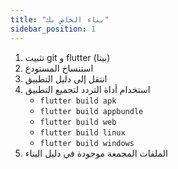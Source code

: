 ```yaml
---
title: "بناء الخاص بك"
sidebar_position: 1
---
```


1. تثبيت git و flutter (بيتا)
2. استنساخ المستودع
3. انتقل إلى دليل التطبيق
4. استخدام أداة التردد لتجميع التطبيق
   * `flutter build apk`
   * `flutter build appbundle`
   * `flutter build web`
   * `flutter build linux`
   * `flutter build windows`
5. الملفات المجمعة موجودة في دليل البناء
